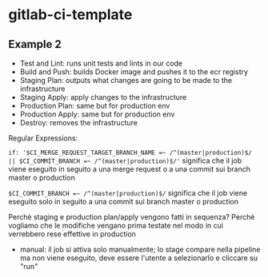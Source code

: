 # gitlab-ci-template

## Example 2

- Test and Lint: runs unit tests and lints in our code
- Build and Push: builds Docker image and pushes it to the ecr registry
- Staging Plan: outputs what changes are going to be made to the infrastructure
- Staging Apply: apply changes to the infrastructure
- Production Plan: same but for production env
- Production Apply: same but for production env
- Destroy: removes the infrastructure


Regular Expressions:

```if: '$CI_MERGE_REQUEST_TARGET_BRANCH_NAME =~ /^(master|production)$/ || $CI_COMMIT_BRANCH =~ /^(master|production)$/'```
significa che il job viene eseguito in seguito a una merge request o a una commit sui branch master o production

```$CI_COMMIT_BRANCH =~ /^(master|production)$/```
significa che il job viene eseguito solo in seguito a una commit sui branch master o production

Perchè staging e production plan/apply vengono fatti in sequenza? Perchè vogliamo che le modifiche vengano prima testate nel modo in cui verrebbero rese effettive in production

- manual: il job si attiva solo manualmente; lo stage compare nella pipeline ma non viene eseguito, deve essere l'utente a selezionarlo e cliccare su "run"